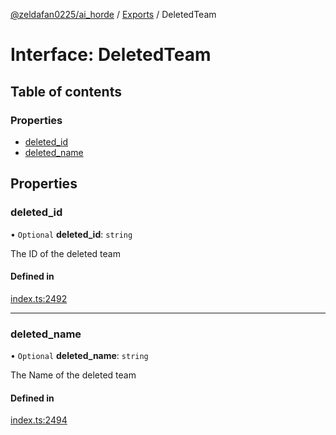 [@zeldafan0225/ai_horde](../README.md) / [Exports](../modules.md) / DeletedTeam

# Interface: DeletedTeam

## Table of contents

### Properties

- [deleted\_id](DeletedTeam.md#deleted_id)
- [deleted\_name](DeletedTeam.md#deleted_name)

## Properties

### deleted\_id

• `Optional` **deleted\_id**: `string`

The ID of the deleted team

#### Defined in

[index.ts:2492](https://github.com/ZeldaFan0225/ai_horde/blob/1d5fbc0/index.ts#L2492)

___

### deleted\_name

• `Optional` **deleted\_name**: `string`

The Name of the deleted team

#### Defined in

[index.ts:2494](https://github.com/ZeldaFan0225/ai_horde/blob/1d5fbc0/index.ts#L2494)
